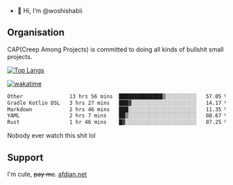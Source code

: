 - 👋 Hi, I’m @woshishabii

## Organisation

CAP(Creep Among Projects) is committed to doing all kinds of bullshit small projects.

[![Top Langs](https://github-readme-stats.vercel.app/api/top-langs/?username=woshishabii&layout=compact)](https://github.com/anuraghazra/github-readme-stats)

[![wakatime](https://wakatime.com/badge/user/34d02784-acc1-4a16-82d7-33fdb53c4ed6.svg)](https://wakatime.com/@34d02784-acc1-4a16-82d7-33fdb53c4ed6)


<!--START_SECTION:waka-->

```txt
Other               13 hrs 56 mins  ██████████████▒░░░░░░░░░░   57.05 %
Gradle Kotlin DSL   3 hrs 27 mins   ███▓░░░░░░░░░░░░░░░░░░░░░   14.17 %
Markdown            2 hrs 46 mins   ███░░░░░░░░░░░░░░░░░░░░░░   11.35 %
YAML                2 hrs 7 mins    ██▒░░░░░░░░░░░░░░░░░░░░░░   08.67 %
Rust                1 hr 46 mins    █▓░░░░░░░░░░░░░░░░░░░░░░░   07.25 %
```

<!--END_SECTION:waka-->

Nobody ever watch this shit lol

## Support
I'm cute, ~~pay me~~.
[afdian.net](https://afdian.com/a/woshishabi)

<!---
woshishabii/woshishabii is a ✨ special ✨ repository because its `README.md` (this file) appears on your GitHub profile.
You can click the Preview link to take a look at your changes.
--->
